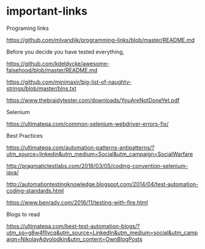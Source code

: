 # important-links

Programing links

https://github.com/mlvandijk/programming-links/blob/master/README.md

Before you decide you have tested everything,

https://github.com/kdeldycke/awesome-falsehood/blob/master/README.md

https://github.com/minimaxir/big-list-of-naughty-strings/blob/master/blns.txt

https://www.thebraidytester.com/downloads/YouAreNotDoneYet.pdf

Selenium

https://ultimateqa.com/common-selenium-webdriver-errors-fix/

Best Practices

https://ultimateqa.com/automation-patterns-antipatterns/?utm_source=linkedin&utm_medium=Social&utm_campaign=SocialWarfare

http://pragmatictestlabs.com/2018/03/05/coding-convention-selenium-java/

http://automationtestingknowledge.blogspot.com/2014/04/test-automation-coding-standards.html

https://www.benrady.com/2016/11/testing-with-fire.html


Blogs to read

https://ultimateqa.com/best-test-automation-blogs/?utm_sq=g8w4fllvcq&utm_source=LinkedIn&utm_medium=social&utm_campaign=NikolayAdvolodkin&utm_content=OwnBlogPosts
